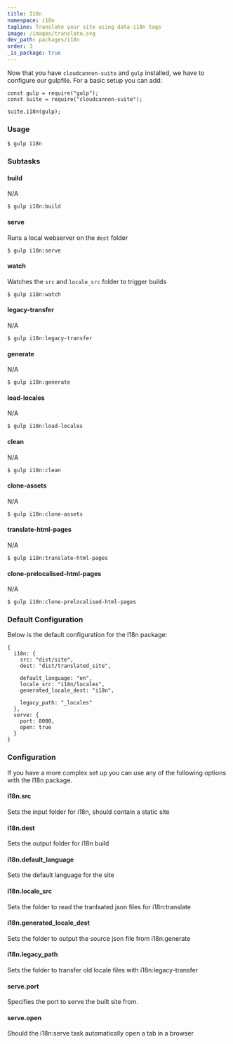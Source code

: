 ```yaml
---
title: I18n
namespace: i18n
tagline: Translate your site using data-i18n tags
image: /images/translate.svg
dev_path: packages/i18n
order: 3
_is_package: true
---
```


Now that you have `cloudcannon-suite` and `gulp` installed, we have to configure our gulpfile. For a basic setup you can add:

```
const gulp = require("gulp");
const suite = require("cloudcannon-suite");

suite.i18n(gulp);
```

### Usage

```
$ gulp i18n
```

### Subtasks

#### build

N/A

```
$ gulp i18n:build
```

#### serve

Runs a local webserver on the `dest` folder

```
$ gulp i18n:serve
```

#### watch

Watches the `src` and `locale_src` folder to trigger builds

```
$ gulp i18n:watch
```

#### legacy-transfer

N/A

```
$ gulp i18n:legacy-transfer
```

#### generate

N/A

```
$ gulp i18n:generate
```

#### load-locales

N/A

```
$ gulp i18n:load-locales
```

#### clean

N/A

```
$ gulp i18n:clean
```

#### clone-assets

N/A

```
$ gulp i18n:clone-assets
```

#### translate-html-pages

N/A

```
$ gulp i18n:translate-html-pages
```

#### clone-prelocalised-html-pages

N/A

```
$ gulp i18n:clone-prelocalised-html-pages
```

### Default Configuration

Below is the default configuration for the I18n package:

```
{
  i18n: {
    src: "dist/site",
    dest: "dist/translated_site",

    default_language: "en",
    locale_src: "i18n/locales",
    generated_locale_dest: "i18n",

    legacy_path: "_locales"
  },
  serve: {
    port: 8000,
    open: true
  }
}
```

### Configuration

If you have a more complex set up you can use any of the following options with the I18n package.

#### i18n.src

Sets the input folder for i18n, should contain a static site

#### i18n.dest

Sets the output folder for i18n build

#### i18n.default\_language

Sets the default language for the site

#### i18n.locale\_src

Sets the folder to read the tranlsated json files for i18n:translate

#### i18n.generated\_locale\_dest

Sets the folder to output the source json file from i18n:generate

#### i18n.legacy\_path

Sets the folder to transfer old locale files with i18n:legacy-transfer

#### serve.port

Specifies the port to serve the built site from.

#### serve.open

Should the i18n:serve task automatically open a tab in a browser

&nbsp;